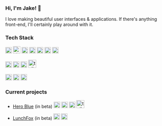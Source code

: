 ### Hi, I'm Jake! 👋
I love making beautiful user interfaces & applications.
If there's anything front-end, I'll certainly play around with it.

### Tech Stack
<div>
  <img src="https://upload.wikimedia.org/wikipedia/commons/thumb/9/95/Vue.js_Logo_2.svg/1024px-Vue.js_Logo_2.svg.png" alt="vue" height="20"/>
  <img src="https://camo.githubusercontent.com/61e102d7c605ff91efedb9d7e47c1c4a07cef59d3e1da202fd74f4772122ca4e/68747470733a2f2f766974656a732e6465762f6c6f676f2e737667" alt="vite" height="23"/>
  <img src="https://upload.wikimedia.org/wikipedia/commons/6/6a/JavaScript-logo.png" alt="javascript" width="20"/>
  <img src="https://upload.wikimedia.org/wikipedia/commons/thumb/4/4c/Typescript_logo_2020.svg/1024px-Typescript_logo_2020.svg.png" alt="typescript" height="20"/>
  <img src="https://upload.wikimedia.org/wikipedia/commons/thumb/a/ae/Nuxt_logo.svg/1024px-Nuxt_logo.svg.png" alt="nuxt" height="20"/>
  <img src="https://ionicframework.com/img/meta/logo.png" alt="ionic" height="20"/>
  <img src="https://upload.wikimedia.org/wikipedia/commons/thumb/4/47/React.svg/640px-React.svg.png" alt="react" height="20"/>
</div>

</br>

<div>
  <img src="https://upload.wikimedia.org/wikipedia/commons/thumb/3/38/HTML5_Badge.svg/640px-HTML5_Badge.svg.png" alt="html5" height="20"/>
  <img src="https://upload.wikimedia.org/wikipedia/commons/thumb/6/62/CSS3_logo.svg/640px-CSS3_logo.svg.png" alt="css3" height="20"/>
  <img src="https://upload.wikimedia.org/wikipedia/commons/thumb/9/96/Sass_Logo_Color.svg/1024px-Sass_Logo_Color.svg.png" alt="sass" height="20"/>
  <img src="https://upload.wikimedia.org/wikipedia/commons/thumb/d/d5/Tailwind_CSS_Logo.svg/640px-Tailwind_CSS_Logo.svg.png" alt="tailwind" height="25"/>
</div>
</br>

<div>
  <img src="https://upload.wikimedia.org/wikipedia/commons/thumb/3/33/Figma-logo.svg/640px-Figma-logo.svg.png" alt="figma" height="20"/>
  <img src="https://www.gstatic.com/devrel-devsite/prod/v0a713fec70a4b4c54311265d5142e962747a0e45a24063467564a2765c008ac7/firebase/images/touchicon-180.png" alt="firebase" height="20"/>
  <img src="https://upload.wikimedia.org/wikipedia/commons/thumb/5/5c/AWS_Simple_Icons_AWS_Cloud.svg/1024px-AWS_Simple_Icons_AWS_Cloud.svg.png" alt="aws" height="20"/>
</div>

### Current projects
- [Hero Blue](https://heroblue.com.au/) (in beta) <span>
  <img src="https://upload.wikimedia.org/wikipedia/commons/thumb/9/95/Vue.js_Logo_2.svg/1024px-Vue.js_Logo_2.svg.png" alt="vue" width="20"/>
  <img src="https://camo.githubusercontent.com/61e102d7c605ff91efedb9d7e47c1c4a07cef59d3e1da202fd74f4772122ca4e/68747470733a2f2f766974656a732e6465762f6c6f676f2e737667" alt="react" width="20"/>
  <img src="https://upload.wikimedia.org/wikipedia/commons/thumb/4/4c/Typescript_logo_2020.svg/1024px-Typescript_logo_2020.svg.png" alt="typescript" width="20"/>
  <img src="https://upload.wikimedia.org/wikipedia/commons/thumb/d/d5/Tailwind_CSS_Logo.svg/640px-Tailwind_CSS_Logo.svg.png" alt="tailwind" height="25"/>
</span>


- [LunchFox](https://lunchfox.com.au/) (in beta) <span>
  <img src="https://ionicframework.com/img/meta/logo.png" alt="ionic" width="20"/>
  <img src="https://upload.wikimedia.org/wikipedia/commons/thumb/4/47/React.svg/640px-React.svg.png" alt="react" width="20"/>
 </span>


<!--
**pixellini/pixellini** is a ✨ _special_ ✨ repository because its `README.md` (this file) appears on your GitHub profile.

Here are some ideas to get you started:

- 🔭 I’m currently working on ...
- 🌱 I’m currently learning ...
- 👯 I’m looking to collaborate on ...
- 🤔 I’m looking for help with ...
- 💬 Ask me about ...
- 📫 How to reach me: ...
- 😄 Pronouns: ...
- ⚡ Fun fact: ...
-->
